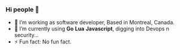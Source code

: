 ### Hi people 👋

- 🔭 I’m working as software developer, Based in Montreal, Canada.
- 🌱 I’m currently using **Go** **Lua** **Javascript**, digging into Devops n security...
- ⚡ Fun fact: No fun fact.
